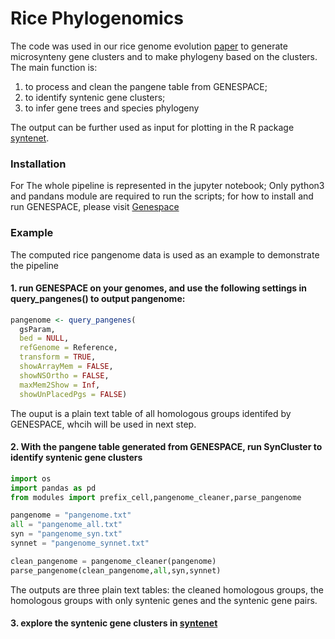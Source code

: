 # Rice Phylogenomics
The code was used in our rice genome evolution [paper](https://doi.org/10.1101/2024.05.29.596369) to generate microsynteny gene clusters and to make phylogeny based on the clusters. The main function is:
1) to process and clean the pangene table from GENESPACE;
2) to identify syntenic gene clusters;
3) to infer gene trees and species phylogeny

The output can be further used as input for plotting in the R package [syntenet](https://github.com/almeidasilvaf/syntenet).

### Installation
For The whole pipeline is represented in the jupyter notebook; Only python3 and pandans module are required to run the scripts; for how to install and run GENESPACE, please visit [Genespace](https://github.com/jtlovell/GENESPACE)

### Example
The computed rice pangenome data is used as an example to demonstrate the pipeline
#### 1. run GENESPACE on your genomes, and use the following settings in **query_pangenes()** to output pangenome:
```R
pangenome <- query_pangenes(
  gsParam,
  bed = NULL,
  refGenome = Reference,
  transform = TRUE,
  showArrayMem = FALSE,
  showNSOrtho = FALSE,
  maxMem2Show = Inf,
  showUnPlacedPgs = FALSE)
```
The ouput is a plain text table of all homologous groups identifed by GENESPACE, whcih will be used in next step.
#### 2. With the pangene table generated from GENESPACE, run SynCluster to identify syntenic gene clusters 

```python
import os
import pandas as pd
from modules import prefix_cell,pangenome_cleaner,parse_pangenome

pangenome = "pangenome.txt"
all = "pangenome_all.txt"
syn = "pangenome_syn.txt"
synnet = "pangenome_synnet.txt"

clean_pangenome = pangenome_cleaner(pangenome)
parse_pangenome(clean_pangenome,all,syn,synnet)
```
The outputs are three plain text tables: the cleaned homologous groups, the homologous groups with only syntenic genes and the syntenic gene pairs.
#### 3. explore the syntenic gene clusters in [syntenet](https://github.com/almeidasilvaf/syntenet)



